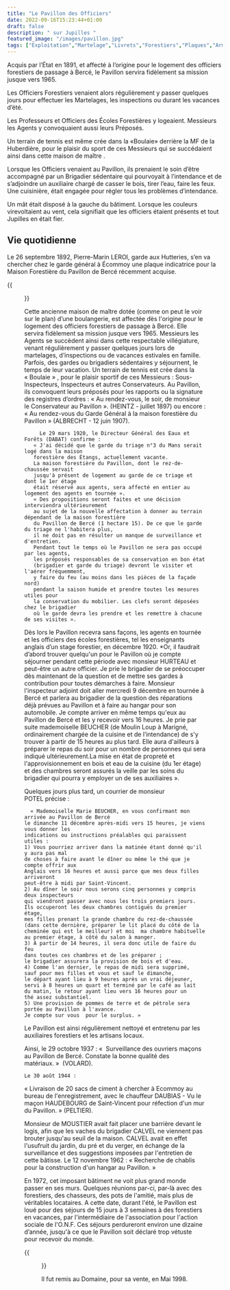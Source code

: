```yaml
---
title: "Le Pavillon des Officiers"
date: 2022-09-16T15:23:44+01:00
draft: false
description: " sur Jupilles "
featured_image: "/images/pavillon.jpg"
tags: ["Exploitation","Martelage","Livrets","Forestiers","Plaques","Armement","MF"]
---
```


Acquis par l’État en 1891, et affecté à l’origine pour le logement des officiers forestiers de passage à Bercé, 
le Pavillon servira fidèlement sa mission jusque vers 1965.  

Les Officiers Forestiers venaient alors régulièrement y passer quelques jours pour effectuer les Martelages, 
les inspections ou durant les vacances d’été.

Les Professeurs et Officiers des Écoles Forestières y logeaient.
Messieurs les Agents y convoquaient aussi leurs Préposés. 

Un terrain de tennis est même crée dans la «Boulaie» derrière la MF de la Huberdière,
pour le plaisir du sport de ces Messieurs qui  se succédaient ainsi dans cette maison de maître .

Lorsque les Officiers venaient au Pavillon, ils prenaient le soin d’être accompagné par un Brigadier sédentaire 
qui pourvoyait à l’intendance et de s’adjoindre un auxiliaire chargé de casser le bois, tirer l’eau, faire les feux.
Une cuisinière, était engagée pour régler tous les problèmes d’intendance. 

Un mât  était disposé à la gauche du bâtiment. Lorsque les couleurs virevoltaient au vent, cela signifiait que les officiers étaient présents et tout Jupilles en était fier. 

## Vie quotidienne

Le 26 septembre 1892, Pierre-Marin LEROI, garde aux Hutteries, 
s’en va chercher chez le garde général à Écommoy une plaque indicatrice
pour la Maison Forestière du Pavillon de Bercé récemment acquise.

{{<figure src="/images/articles/plan.jpg" title="Plan des bâtiments">}}

Cette ancienne maison de maître dotée (comme on peut le voir sur le plan)
d’une boulangerie, est affectée dès l'origine pour le logement des officiers
forestiers de passage à Bercé. Elle servira fidèlement sa mission jusque vers 1965.
Messieurs les Agents se succèdent ainsi dans cette respectable villégiature, 
venant régulièrement y passer quelques jours lors de martelages, 
d’inspections ou de vacances estivales en famille. Parfois, des gardes ou 
brigadiers sédentaires y séjournent, le temps de leur vacation. 
Un terrain de tennis est crée dans la « Boulaie » , 
pour le plaisir sportif de ces Messieurs : Sous-Inspecteurs,
Inspecteurs et autres Conservateurs. Au Pavillon, ils convoquent leurs
préposés pour les rapports ou la signature des registres d’ordres : 
« Au rendez-vous, le soir, de monsieur le Conservateur au Pavillon ».
(HEINTZ - juillet 1897)
 ou encore : « Au rendez-vous du Garde Général à la maison 
 forestière du Pavillon » (ALBRECHT - 12 juin 1907). 

	     Le 29 mars 1920, le Directeur Général des Eaux et Forêts (DABAT) confirme : 
       « J'ai décidé que le garde du triage n°3 du Mans serait logé dans la maison
       forestière des Étangs, actuellement vacante. 
       La maison forestière du Pavillon, dont le rez-de-chaussée servait 
       jusqu'à présent de logement au garde de ce triage et dont le 1er étage 
       était réservé aux agents, sera affecté en entier au logement des agents en tournée ».
       « Des propositions seront faites et une décision interviendra ultérieurement 
       au sujet de la nouvelle affectation à donner au terrain dépendant de la maison forestière
       du Pavillon de Bercé (1 hectare 15). De ce que le garde du triage ne l'habitera plus,
       il ne doit pas en résulter un manque de surveillance et d'entretien.
       Pendant tout le temps où le Pavillon ne sera pas occupé par les agents,
       les préposés responsables de sa conservation en bon état 
       (brigadier et garde du triage) devront le visiter et l'aérer fréquemment,
       y faire du feu (au moins dans les pièces de la façade nord)
       pendant la saison humide et prendre toutes les mesures utiles pour
       la conservation du mobilier. Les clefs seront déposées chez le brigadier
       où le garde devra les prendre et les remettre à chacune de ses visites ».

Dès lors le Pavillon recevra sans façons, les agents en tournée et les officiers 
des écoles forestières, tel les enseignants anglais d’un stage forestier, en décembre 1920.
*Or, il faudrait d’abord trouver quelqu'un pour le Pavillon où je compte séjourner 
pendant cette période avec monsieur HURTEAU et peut-être un autre officier. 
Je prie le brigadier de se préoccuper dès maintenant de la question et de
mettre ses gardes à contribution pour toutes démarches à faire. 
Monsieur l'inspecteur adjoint doit aller mercredi 9 décembre en tournée à Bercé 
et parlera au brigadier de la question des réparations déjà prévues au Pavillon
et à faire au hangar pour son automobile. Je compte arriver en même temps 
qu'eux au Pavillon de Bercé  et les y recevoir vers 16 heures. 
Je prie par suite mademoiselle BEUCHER 
(de Moulin Loup à Marigné, ordinairement chargée de la cuisine et de l’intendance)
de s'y trouver à partir de 15 heures au plus tard. 
Elle aura d'ailleurs à préparer le repas du soir pour un nombre de personnes
qui sera indiqué ultérieurement.La mise en état de propreté et l'approvisionnement
en bois et eau de la cuisine (du 1er étage) et des chambres seront
assurés la veille par les soins du brigadier qui pourra y employer un de ses auxiliaires ».

Quelques  jours plus tard, un courrier de monsieur POTEL précise : 

	  « Mademoiselle Marie BEUCHER, en vous confirmant mon arrivée au Pavillon de Bercé
    le dimanche 11 décembre après-midi vers 15 heures, je viens vous donner les 
    indications ou instructions préalables qui paraissent utiles :
    1) Vous pourriez arriver dans la matinée étant donné qu'il y aura pas mal
    de choses à faire avant le dîner ou même le thé que je compte offrir aux 
    Anglais vers 16 heures et aussi parce que mes deux filles arriveront
    peut-être à midi par Saint-Vincent.
    2) Au dîner le soir nous serons cinq personnes y compris deux inspecteurs
    qui viendront passer avec nous les trois premiers jours.
    Ils occuperont les deux chambres contiguës du premier étage, 
    mes filles prenant la grande chambre du rez-de-chaussée 
    (dans cette dernière, préparer le lit placé du côté de la 
    cheminée qui est le meilleur) et moi  ma chambre habituelle 
    au premier étage, à côté du salon à manger.
    3) À partir de 14 heures, il sera donc utile de faire du feu 
    dans toutes ces chambres et de les préparer ; 
    le brigadier assurera la provision de bois et d'eau.
    4) Comme l'an dernier, le repas de midi sera supprimé, 
    sauf pour mes filles et vous et sauf le dimanche, 
    le départ ayant lieu à 9 heures après un vrai déjeuner, 
    servi à 8 heures un quart et terminé par le café au lait
    du matin, le retour ayant lieu vers 16 heures pour un 
    thé assez substantiel.
    5) Une provision de pommes de terre et de pétrole sera 
    portée au Pavillon à l'avance.
    Je compte sur vous  pour le surplus. » 
 
Le Pavillon est ainsi régulièrement nettoyé et entretenu par les auxiliaires forestiers et les artisans locaux.

Ainsi, le 29 octobre 1937 : 
«  Surveillance des ouvriers maçons au Pavillon de Bercé. Constate la bonne qualité des matériaux. »  (VOLARD).

 	Le 30 août 1944 : 
« Livraison de 20 sacs de ciment à chercher à Ecommoy au bureau de l'enregistrement, avec le chauffeur DAUBIAS - Vu le maçon HAUDEBOURG de Saint-Vincent pour réfection d'un mur du Pavillon. » (PELTIER).

Monsieur de MOUSTIER avait fait placer une barrière devant le logis, afin que les vaches du brigadier CALVEL ne viennent pas brouter jusqu'au seuil de la maison. CALVEL avait en effet l'usufruit du jardin, du pré et du verger, en échange de la surveillance et des suggestions imposées par l'entretien de cette bâtisse. 
Le 12 novembre 1962 : 
« Recherche de chablis pour la construction d'un hangar au Pavillon. »

En 1972, cet imposant bâtiment ne voit plus grand monde passer en ses murs. Quelques réunions par-ci, par-là  avec des forestiers, des chasseurs, des pots de l'amitié, mais plus de véritables locataires. A cette date, durant l'été, le Pavillon est loué pour des séjours de 15 jours à 3 semaines à des forestiers en vacances, par l'intermédiaire de l'association pour l'action sociale de l'O.N.F. Ces séjours perdureront environ une dizaine d’année, jusqu'à ce que le Pavillon soit déclaré trop vétuste pour recevoir du monde.  

{{<figure src="/images/articles/pavillon2.jpg" title="Le pavillon aujourd'hui">}}

Il fut remis au Domaine, pour sa vente, en Mai 1998.

